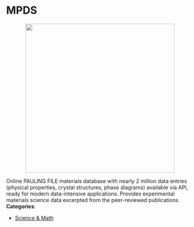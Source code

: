 # MPDS

<p align="center">
    <img width="400" src="https://raw.githubusercontent.com/awesome-apis/awesome-apis/apis/mpds/logo_256x256.png" />
</p>


Online PAULING FILE materials database with nearly 2 million data entries (physical properties, crystal structures, phase diagrams) available via API, ready for modern data-intensive applications. Provides experimental materials science data excerpted from the peer-reviewed publications
**Categories**:

- [Science & Math](https://github/awesome-apis/awesome-apis#science-and-math)



